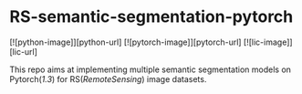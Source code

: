 # RS-semantic-segmentation-pytorch

[![python-image]][python-url]
[![pytorch-image]][pytorch-url]
[![lic-image]][lic-url]

This repo aims at implementing multiple semantic segmentation models on Pytorch(*1.3*) for RS(*RemoteSensing*) image datasets.